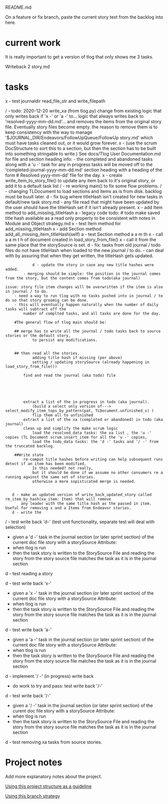 README.md

On a feature or fix branch, paste the current story text 
from the backlog into here.
# current work
It is really important to get a version of tlog that only shows me 3 tasks.

Writeback 2 story.md

# tasks
x - test journaldir read_file_str and write_filepath

/ - todo: 2020-12-20 write_xa (from tlog.py)
       change from existing logic that only writes back if 'x -' or 'a -' to...
       logic that always writes back to 'resolved-yyyy-mm-dd.md'...
       and removes the items from the original story file.   Eventually story files become empty.
       the reason to remove them is to keep consistency with the way to manage
       '$JOURNAL_DIR/Endeavors/FollowUpQueue/FollowUp story.md' which must have tasks cleaned out,
       or it would grow forever.
       x - (use the scrum DocStructure to sort this to a section, but then the section has to be built into something stringable to write.)
               See docs/Tlog User Documentation.md for file and section heading info:
                   - the completed and abandoned tasks along with a 'u -' task for any in progress tasks will be moved off to the 'completed-journal-yyyy-mm-dd.md' section heading with a heading of the form  # Resolved yyyy-mm-dd' file for the day.
       x - create write_item_to_story_file() to update any item back to it's original story, or add it to a default task list
       / - re working main() to fix some flow problems.
            / - changing TLDocument to load sections and items as is from disk.  backlog must be buult later. 
       d - fix bug where titleHash isn't created for new tasks in default/new task story.md
            - any file read that might have been updated by the user should have the titleHash set if it isn't already present.
                x - add Item method to add_missing_titleHash
                a - legacy code todo: 
                    # todo make saved title hash available as a read only property to
                       be consistent with notes in  Module and Object strategy.md
                x - test Item method for add_missing_titleHash
                x - add Section method add_all_missing_item_titleHash(self)
                a - test Section method a a m th
                x - call a a m t h of document created in load_story_from_file()
                x - call it from the same place that the storySource is set.
                d - fix: tasks from old journal / todo files do not have titleHash when loaded to the new journal / to do.
                    - can deal with by assuring that when they get written, the titleHash gets updated.
                    
                d - update the story in case any new title hashes were added.
            - merging should be simple: the position in the journal comes from the story, but the content comes from todo(aka journal)

    issue: story file item changes will be overwritten if the item is also in journal / to do.   
        - need a way to run tlog with no tasks pushed into in journal / to do so that story groomig can be done.
        - this will eventually happen naturally when the number of daily tasks will subtract off the 
            number of complted tasks, and all tasks are done for the day.

        #The general flow of tlog main should be:

        ## merge has to write all the journal / todo tasks back to source stories or the default story, 
                to persist any modifications.


        ## then read all the stories, 
                adding title hash if missing (per above)
                setting / updating storySource (already happening in load_story_from_file())
            
            find and read the journal (aka todo) file


    


            extract a list of the in progress in todo (aka journal). 
                (build a select only version of---> select_modify_item_tops_by_pattern(pat, TLDocument.unfinished_s) )
                flip them all to unfinished 
            extract a list of the xa (completed or abandoned) in todo (aka journal)
            clean up and simplify the make scrum logic 
                load the resolved_data tasks: the xa list , the 'u -' copies (TL Document scrum.insert_item for all the 'u -' copies, 
                load the todo_data tasks: the 'd -' tasks and '/ -' from the truncated backlog.

        ##Write state
            re-comput title hashes before writing can help subsequent runs detect if an item has been modified.  
                Is this needed? not really, 
                but it should be done if we assume no other consumers re a running against the same set of stories.
                otherwise a more sopisticated merge is needed.
    

       d - make an updated version of write_back_updated_story called rm_item_by_hash(xa_item: Item) that will remove
           any leader with the same title hash as the passed in item.   Useful for removing x and a Items from Endeavor stories.
       d - write the



/ - test write back 'd-' (test unit functionality, separate test will deal with selection) 
 - given a 'd -' task in the journal section (or later sprint section) of the current doc file story with a storySource Attribute: 
 - when tlog is run
 - then 
    the task story is written to the StorySource File
    and reading the story from the story source file matches the task as it is in the journal section

d - test reading a story

d - test write back 'x-'  
 - given a 'x -' task in the journal section (or later sprint section) of the current doc file story with a storySource Attribute: 
 - when tlog is run
 - then 
    the task story is written to the StorySource File
    and reading the story from the story source file matches the task as it is in the journal section

d - test write back 'a-'  
 - given a 'a -' task in the journal section (or later sprint section) of the current doc file story with a storySource Attribute: 
 - when tlog is run
 - then 
    the task story is written to the StorySource File
    and reading the story from the story source file matches the task as it is in the journal section

d - implement '/ -' (in progress) write back
 - do work to try and pass: test write back '/-'

d - test write back '/-'  
 - given a '/ -' task in the journal section (or later sprint section) of the curent doc file story with a storySource Attribute: 
 - when tlog is run
 - then 
    the task story is written to the StorySource File
    and reading the story from the story source file matches the task as it is in the journal section
   
d - test removing xa tasks from source stories.

# Project notes
Add more explanatory notes about the project.

[Using this project structure as a guideline](https://www.jeffknupp.com/blog/2013/08/16/open-sourcing-a-python-project-the-right-way/)

[Using this branch strategy](https://nvie.com/posts/a-successful-git-branching-model/)